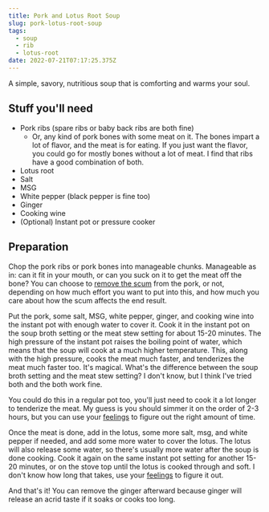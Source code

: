 ```yaml
---
title: Pork and Lotus Root Soup
slug: pork-lotus-root-soup
tags:
  - soup
  - rib
  - lotus-root
date: 2022-07-21T07:17:25.375Z
---
```

A simple, savory, nutritious soup that is comforting and warms your soul.

## Stuff you'll need

- Pork ribs (spare ribs or baby back ribs are both fine)
    - Or, any kind of pork bones with some meat on it. The bones impart a lot of flavor, and the meat is for eating. If you just want the flavor, you could go for mostly bones without a lot of meat. I find that ribs have a good combination of both.
- Lotus root
- Salt
- MSG
- White pepper (black pepper is fine too)
- Ginger
- Cooking wine
- (Optional) Instant pot or pressure cooker

## Preparation

Chop the pork ribs or pork bones into manageable chunks. Manageable as in: can it fit in your mouth, or can you suck on it to get the meat off the bone? You can choose to [remove the scum](/techniques/removing-scum-from-meat) from the pork, or not, depending on how much effort you want to put into this, and how much you care about how the scum affects the end result.

Put the pork, some salt, MSG, white pepper, ginger, and cooking wine into the instant pot with enough water to cover it. Cook it in the instant pot on the soup broth setting or the meat stew setting for about 15-20 minutes. The high pressure of the instant pot raises the boiling point of water, which means that the soup will cook at a much higher temperature. This, along with the high pressure, cooks the meat much faster, and tenderizes the meat much faster too. It's magical. What's the difference between the soup broth setting and the meat stew setting? I don't know, but I think I've tried both and the both work fine.

You could do this in a regular pot too, you'll just need to cook it a lot longer to tenderize the meat. My guess is you should simmer it on the order of 2-3 hours, but you can use your [feelings](/principles/cooking-with-feelings) to figure out the right amount of time.

Once the meat is done, add in the lotus, some more salt, msg, and white pepper if needed, and add some more water to cover the lotus. The lotus will also release some water, so there's usually more water after the soup is done cooking. Cook it again on the same instant pot setting for another 15-20 minutes, or on the stove top until the lotus is cooked through and soft. I don't know how long that takes, use your [feelings](/principles/cooking-with-feelings) to figure it out.

And that's it! You can remove the ginger afterward because ginger will release an acrid taste if it soaks or cooks too long.